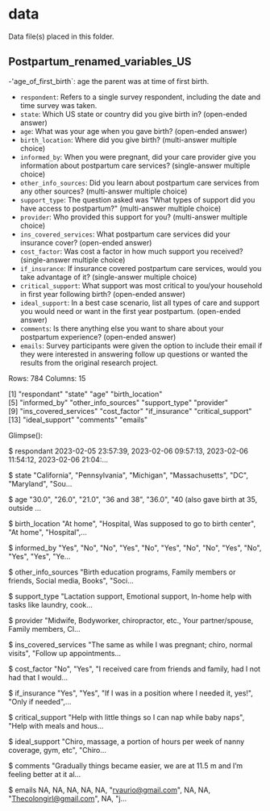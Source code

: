 # data

Data file(s) placed in this folder.


## Postpartum_renamed_variables_US

-'age_of_first_birth`: age the parent was at time of first birth.
- `respondent`: Refers to a single survey respondent, including the date and time survey was taken.
- `state`: Which US state or country did you give birth in? (open-ended answer)
- `age`: What was your age when you gave birth? (open-ended answer)
- `birth_location`: Where did you give birth? (multi-answer multiple choice)
- `informed_by`: When you were pregnant, did your care provider give you information about postpartum care services? (single-answer multiple choice)
- `other_info_sources`: Did you learn about postpartum care services from any other sources? (multi-answer multiple choice)
- `support_type`: The question asked was "What types of support did you have access to postpartum?" (multi-answer multiple choice)
- `provider`: Who provided this support for you? (multi-answer multiple choice)
- `ins_covered_services`: What postpartum care services did your insurance cover? (open-ended answer)
- `cost_factor`: Was cost a factor in how much support you received? (single-answer multiple choice)
- `if_insurance`: If insurance covered postpartum care services, would you take advantage of it? (single-answer multiple choice)
- `critical_support`: What support was most critical to you/your household in first year following birth? (open-ended answer)
- `ideal_support`: In a best case scenario, list all types of care and support you would need or want in the first year postpartum. (open-ended answer) 
- `comments`: Is there anything else you want to share about your postpartum experience? (open-ended answer)
- `emails`: Survey participants were given the option to include their email if they were interested in answering follow up questions or wanted the results from the original research project.

Rows: 784
Columns: 15

[1] "respondant"           "state"                "age"                  "birth_location"      
[5] "informed_by"          "other_info_sources"   "support_type"         "provider"            
[9] "ins_covered_services" "cost_factor"          "if_insurance"         "critical_support"    
[13] "ideal_support"        "comments"             "emails"

Glimpse():

$ respondant           <dttm> 2023-02-05 23:57:39, 2023-02-06 09:57:13, 2023-02-06 11:54:12, 2023-02-06 21:04:…

$ state                <chr> "California", "Pennsylvania", "Michigan", "Massachusetts", "DC", "Maryland", "Sou…

$ age                  <chr> "30.0", "26.0", "21.0", "36 and 38", "36.0", "40 (also gave birth at 35, outside …

$ birth_location       <chr> "At home", "Hospital, Was supposed to go to birth center", "At home", "Hospital",…

$ informed_by          <chr> "Yes", "No", "No", "Yes", "No", "Yes", "No", "No", "Yes", "No", "Yes", "Yes", "Ye…

$ other_info_sources   <chr> "Birth education programs, Family members or friends, Social media, Books", "Soci…

$ support_type         <chr> "Lactation support, Emotional support, In-home help with tasks like laundry, cook…

$ provider             <chr> "Midwife, Bodyworker, chiropractor, etc., Your partner/spouse, Family members, Cl…

$ ins_covered_services <chr> "The same as while I was pregnant; chiro, normal visits", "Follow up appointments…

$ cost_factor          <chr> "No", "Yes", "I received care from friends and family, had I not had that I would…

$ if_insurance         <chr> "Yes", "Yes", "If I was in a position where I needed it, yes!", "Only if needed",…

$ critical_support     <chr> "Help with little things so I can nap while baby naps", "Help with meals and hous…

$ ideal_support        <chr> "Chiro, massage, a portion of hours per week of nanny coverage, gym, etc", "Chiro…

$ comments             <chr> "Gradually things became easier, we are at 11.5 m and I’m feeling better at it al…

$ emails               <chr> NA, NA, NA, NA, NA, "rvaurio@gmail.com", NA, NA, "Thecolongirl@gmail.com", NA, "j…
